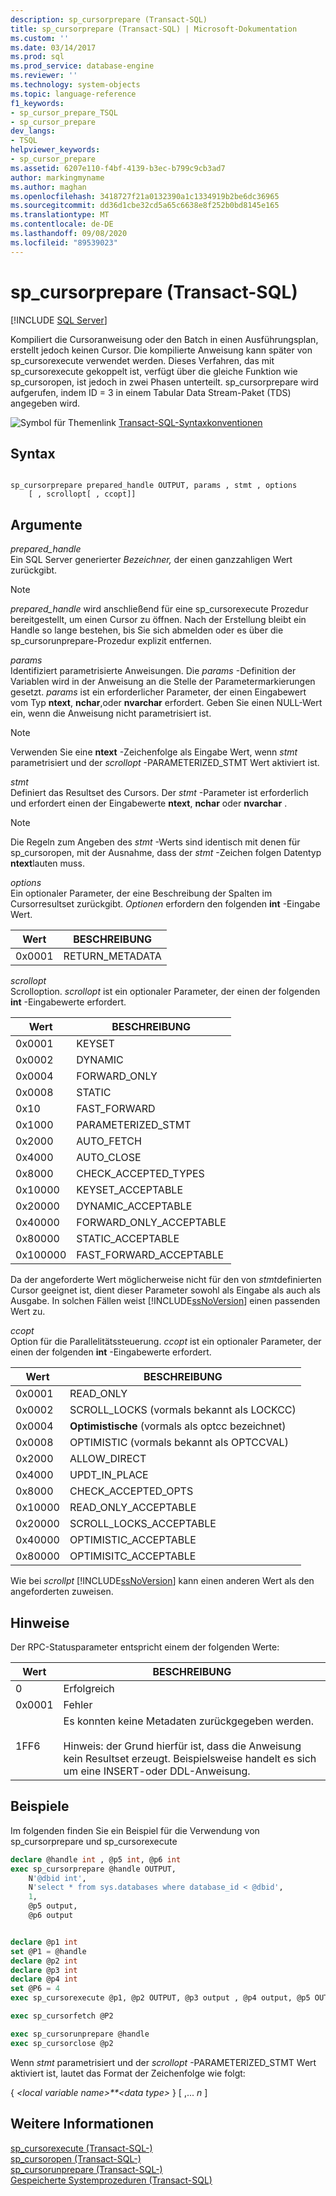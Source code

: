 ```yaml
---
description: sp_cursorprepare (Transact-SQL)
title: sp_cursorprepare (Transact-SQL) | Microsoft-Dokumentation
ms.custom: ''
ms.date: 03/14/2017
ms.prod: sql
ms.prod_service: database-engine
ms.reviewer: ''
ms.technology: system-objects
ms.topic: language-reference
f1_keywords:
- sp_cursor_prepare_TSQL
- sp_cursor_prepare
dev_langs:
- TSQL
helpviewer_keywords:
- sp_cursor_prepare
ms.assetid: 6207e110-f4bf-4139-b3ec-b799c9cb3ad7
author: markingmyname
ms.author: maghan
ms.openlocfilehash: 3418727f21a0132390a1c1334919b2be6dc36965
ms.sourcegitcommit: dd36d1cbe32cd5a65c6638e8f252b0bd8145e165
ms.translationtype: MT
ms.contentlocale: de-DE
ms.lasthandoff: 09/08/2020
ms.locfileid: "89539023"
---
```

# <a name="sp_cursorprepare-transact-sql"></a>sp_cursorprepare (Transact-SQL)
[!INCLUDE [SQL Server](../../includes/applies-to-version/sqlserver.md)]

  Kompiliert die Cursoranweisung oder den Batch in einen Ausführungsplan, erstellt jedoch keinen Cursor. Die kompilierte Anweisung kann später von sp_cursorexecute verwendet werden. Dieses Verfahren, das mit sp_cursorexecute gekoppelt ist, verfügt über die gleiche Funktion wie sp_cursoropen, ist jedoch in zwei Phasen unterteilt. sp_cursorprepare wird aufgerufen, indem ID = 3 in einem Tabular Data Stream-Paket (TDS) angegeben wird.  
  
 ![Symbol für Themenlink](../../database-engine/configure-windows/media/topic-link.gif "Symbol für Themenlink") [Transact-SQL-Syntaxkonventionen](../../t-sql/language-elements/transact-sql-syntax-conventions-transact-sql.md)  
  
## <a name="syntax"></a>Syntax  
  
```  
  
sp_cursorprepare prepared_handle OUTPUT, params , stmt , options  
    [ , scrollopt[ , ccopt]]  
```  
  
## <a name="arguments"></a>Argumente  
 *prepared_handle*  
 Ein SQL Server generierter *Bezeichner,* der einen ganzzahligen Wert zurückgibt.  
  
> [!NOTE]  
>  *prepared_handle* wird anschließend für eine sp_cursorexecute Prozedur bereitgestellt, um einen Cursor zu öffnen. Nach der Erstellung bleibt ein Handle so lange bestehen, bis Sie sich abmelden oder es über die sp_cursorunprepare-Prozedur explizit entfernen.  
  
 *params*  
 Identifiziert parametrisierte Anweisungen. Die *params* -Definition der Variablen wird in der Anweisung an die Stelle der Parametermarkierungen gesetzt. *params* ist ein erforderlicher Parameter, der einen Eingabewert vom Typ **ntext**, **nchar**,oder **nvarchar** erfordert. Geben Sie einen NULL-Wert ein, wenn die Anweisung nicht parametrisiert ist.  
  
> [!NOTE]  
>  Verwenden Sie eine **ntext** -Zeichenfolge als Eingabe Wert, wenn *stmt* parametrisiert und der *scrollopt* -PARAMETERIZED_STMT Wert aktiviert ist.  
  
 *stmt*  
 Definiert das Resultset des Cursors. Der *stmt* -Parameter ist erforderlich und erfordert einen der Eingabewerte **ntext**, **nchar** oder **nvarchar** .  
  
> [!NOTE]  
>  Die Regeln zum Angeben des *stmt* -Werts sind identisch mit denen für sp_cursoropen, mit der Ausnahme, dass der *stmt* -Zeichen folgen Datentyp **ntext**lauten muss.  
  
 *options*  
 Ein optionaler Parameter, der eine Beschreibung der Spalten im Cursorresultset zurückgibt. *Optionen* erfordern den folgenden **int** -Eingabe Wert.  
  
|Wert|BESCHREIBUNG|  
|-----------|-----------------|  
|0x0001|RETURN_METADATA|  
  
 *scrollopt*  
 Scrolloption. *scrollopt* ist ein optionaler Parameter, der einen der folgenden **int** -Eingabewerte erfordert.  
  
|Wert|BESCHREIBUNG|  
|-----------|-----------------|  
|0x0001|KEYSET|  
|0x0002|DYNAMIC|  
|0x0004|FORWARD_ONLY|  
|0x0008|STATIC|  
|0x10|FAST_FORWARD|  
|0x1000|PARAMETERIZED_STMT|  
|0x2000|AUTO_FETCH|  
|0x4000|AUTO_CLOSE|  
|0x8000|CHECK_ACCEPTED_TYPES|  
|0x10000|KEYSET_ACCEPTABLE|  
|0x20000|DYNAMIC_ACCEPTABLE|  
|0x40000|FORWARD_ONLY_ACCEPTABLE|  
|0x80000|STATIC_ACCEPTABLE|  
|0x100000|FAST_FORWARD_ACCEPTABLE|  
  
 Da der angeforderte Wert möglicherweise nicht für den von *stmt*definierten Cursor geeignet ist, dient dieser Parameter sowohl als Eingabe als auch als Ausgabe. In solchen Fällen weist [!INCLUDE[ssNoVersion](../../includes/ssnoversion-md.md)] einen passenden Wert zu.  
  
 *ccopt*  
 Option für die Parallelitätssteuerung. *ccopt* ist ein optionaler Parameter, der einen der folgenden **int** -Eingabewerte erfordert.  
  
|Wert|BESCHREIBUNG|  
|-----------|-----------------|  
|0x0001|READ_ONLY|  
|0x0002|SCROLL_LOCKS (vormals bekannt als LOCKCC)|  
|0x0004|**Optimistische** (vormals als optcc bezeichnet)|  
|0x0008|OPTIMISTIC (vormals bekannt als OPTCCVAL)|  
|0x2000|ALLOW_DIRECT|  
|0x4000|UPDT_IN_PLACE|  
|0x8000|CHECK_ACCEPTED_OPTS|  
|0x10000|READ_ONLY_ACCEPTABLE|  
|0x20000|SCROLL_LOCKS_ACCEPTABLE|  
|0x40000|OPTIMISTIC_ACCEPTABLE|  
|0x80000|OPTIMISITC_ACCEPTABLE|  
  
 Wie bei *scrollpt* [!INCLUDE[ssNoVersion](../../includes/ssnoversion-md.md)] kann einen anderen Wert als den angeforderten zuweisen.  
  
## <a name="remarks"></a>Hinweise  
 Der RPC-Statusparameter entspricht einem der folgenden Werte:  
  
|Wert|BESCHREIBUNG|  
|-----------|-----------------|  
|0|Erfolgreich|  
|0x0001|Fehler|  
|1FF6|Es konnten keine Metadaten zurückgegeben werden.<br /><br /> Hinweis: der Grund hierfür ist, dass die Anweisung kein Resultset erzeugt. Beispielsweise handelt es sich um eine INSERT-oder DDL-Anweisung.|  
  
## <a name="examples"></a>Beispiele  
  Im folgenden finden Sie ein Beispiel für die Verwendung von sp_cursorprepare und sp_cursorexecute

```sql
declare @handle int , @p5 int, @p6 int
exec sp_cursorprepare @handle OUTPUT, 
    N'@dbid int', 
    N'select * from sys.databases where database_id < @dbid',
    1,
    @p5 output,
    @p6 output


declare @p1 int  
set @P1 = @handle 
declare @p2 int   
declare @p3 int  
declare @p4 int  
set @P6 = 4 
exec sp_cursorexecute @p1, @p2 OUTPUT, @p3 output , @p4 output, @p5 OUTPUT, @p6

exec sp_cursorfetch @P2

exec sp_cursorunprepare @handle
exec sp_cursorclose @p2
```
 
 Wenn *stmt* parametrisiert und der *scrollopt* -PARAMETERIZED_STMT Wert aktiviert ist, lautet das Format der Zeichenfolge wie folgt:  
  
 { *\<local variable name>**\<data type>* } [ ,... *n* ]  
  
## <a name="see-also"></a>Weitere Informationen  
 [sp_cursorexecute &#40;Transact-SQL-&#41;](../../relational-databases/system-stored-procedures/sp-cursorexecute-transact-sql.md)   
 [sp_cursoropen &#40;Transact-SQL-&#41;](../../relational-databases/system-stored-procedures/sp-cursoropen-transact-sql.md)   
 [sp_cursorunprepare &#40;Transact-SQL-&#41;](../../relational-databases/system-stored-procedures/sp-cursorunprepare-transact-sql.md)   
 [Gespeicherte Systemprozeduren &#40;Transact-SQL&#41;](../../relational-databases/system-stored-procedures/system-stored-procedures-transact-sql.md)  
  
  
